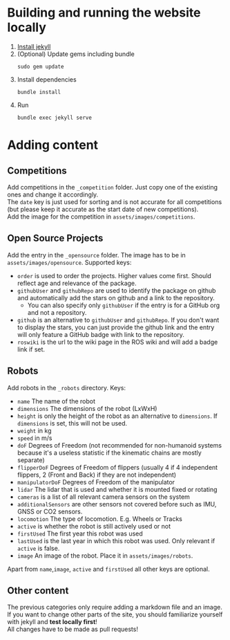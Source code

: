 # Building and running the website locally

1. [Install jekyll](https://jekyllrb.com/docs/installation/)
2. (Optional) Update gems including bundle
   ```
   sudo gem update
   ```
3. Install dependencies
   ```
   bundle install
   ```
4. Run
   ```
   bundle exec jekyll serve
   ```


# Adding content
## Competitions
Add competitions in the `_competition` folder.
Just copy one of the existing ones and change it accordingly.  
The `date` key is just used for sorting and is not accurate for all competitions (but please keep it accurate as the start date of new competitions).  
Add the image for the competition in `assets/images/competitions`.

## Open Source Projects
Add the entry in the `_opensource` folder.
The image has to be in `assets/images/opensource`.
Supported keys:

* `order` is used to order the projects. Higher values come first. Should reflect age and relevance of the package.
* `githubUser` and `githubRepo` are used to identify the package on github and automatically add the stars on github and a link to the repository.
  * You can also specify only `githubUser` if the entry is for a GitHub org and not a repository.
* `github` is an alternative to `githubUser` and `githubRepo`. If you don't want to display the stars, you can just provide the github link and the entry will only feature a GitHub badge with link to the repository.
* `roswiki` is the url to the wiki page in the ROS wiki and will add a badge link if set.

## Robots

Add robots in the `_robots` directory.
Keys:

* `name` The name of the robot
* `dimensions` The dimensions of the robot (LxWxH)
* `height` is only the height of the robot as an alternative to `dimensions`. If `dimensions` is set, this will not be used.
* `weight` in kg
* `speed` in m/s
* `doF` Degrees of Freedom (not recommended for non-humanoid systems because it's a useless statistic if the kinematic chains are mostly separate)
* `flipperDoF` Degrees of Freedom of flippers (usually 4 if 4 independent flippers, 2 (Front and Back) if they are not independent)
* `manipulatorDoF` Degrees of Freedom of the manipulator
* `lidar` The lidar that is used and whether it is mounted fixed or rotating
* `cameras` is a list of all relevant camera sensors on the system
* `additionalSensors` are other sensors not covered before such as IMU, GNSS or CO2 sensors.
* `locomotion` The type of locomotion. E.g. Wheels or Tracks
* `active` is whether the robot is still actively used or not
* `firstUsed` The first year this robot was used
* `lastUsed` is the last year in which this robot was used. Only relevant if `active` is false.
* `image` An image of the robot. Place it in `assets/images/robots`.

Apart from `name`,`image`, `active` and `firstUsed` all other keys are optional.

## Other content

The previous categories only require adding a markdown file and an image.  
If you want to change other parts of the site, you should familiarize yourself with jekyll and **test locally first**!  
All changes have to be made as pull requests!
